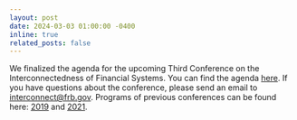 ```yaml
---
layout: post
date: 2024-03-03 01:00:00 -0400
inline: true
related_posts: false
---
```


We finalized the agenda for the upcoming Third Conference on the Interconnectedness of Financial Systems. You can find the agenda <a href= 'https://www.federalreserve.gov/conferences/conference-on-the-interconnectedness-of-financial-systems-202403.htm'>here</a>. If you have questions about the conference, please send an email to <a href = "mailto: interconnect@frb.gov">interconnect@frb.gov</a>. Programs of previous conferences can be found here: <a href= 'https://www.federalreserve.gov/conferences/interconnectedness-of-financial-systems.htm'>2019</a> and <a href= 'https://www.federalreserve.gov/conferences/conference-on-the-interconnectedness-of-financial-systems-202112.htm'>2021</a>. 
